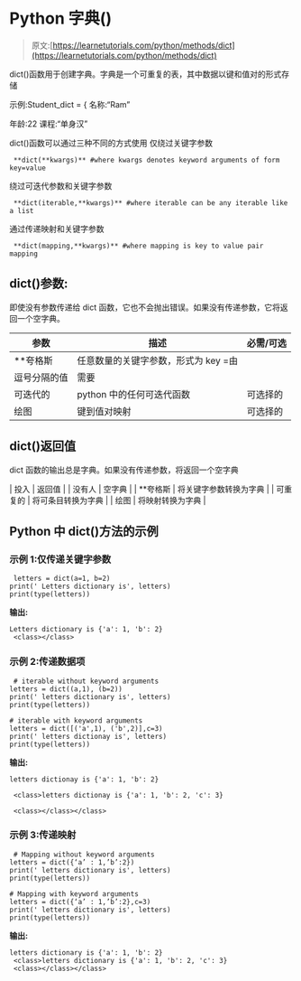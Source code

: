 # Python 字典()

> 原文:[https://learnetutorials.com/python/methods/dict](https://learnetutorials.com/python/methods/dict)

dict()函数用于创建字典。字典是一个可重复的表，其中数据以键和值对的形式存储

示例:Student_dict = {
名称:“Ram”

年龄:22
课程:“单身汉”

dict()函数可以通过三种不同的方式使用
仅绕过关键字参数

```
 **dict(**kwargs)** #where kwargs denotes keyword arguments of form key=value 

```

绕过可迭代参数和关键字参数

```
 **dict(iterable,**kwargs)** #where iterable can be any iterable like a list 

```

通过传递映射和关键字参数

```
 **dict(mapping,**kwargs)** #where mapping is key to value pair mapping 

```

## dict()参数:

即使没有参数传递给 dict 函数，它也不会抛出错误。如果没有传递参数，它将返回一个空字典。

| 参数 | 描述 | 必需/可选 |
| --- | --- | --- |
| **夸格斯 | 任意数量的关键字参数，形式为 key =由
逗号分隔的值 | 需要 |
| 可迭代的 | python 中的任何可迭代函数 | 可选择的 |
| 绘图 | 键到值对映射 | 可选择的 |

## dict()返回值

dict 函数的输出总是字典。如果没有传递参数，将返回一个空字典

| 投入 | 返回值 |
| 没有人 | 空字典 |
| **夸格斯 | 将关键字参数转换为字典 |
| 可重复的 | 将可条目转换为字典 |
| 绘图 | 将映射转换为字典 |

## Python 中 dict()方法的示例

### 示例 1:仅传递关键字参数

```
 letters = dict(a=1, b=2)
print(' Letters dictionary is', letters) 
print(type(letters)) 

```

**输出:**

```
Letters dictionary is {'a': 1, 'b': 2}
 <class></class> 
```

### 示例 2:传递数据项

```
 # iterable without keyword arguments 
letters = dict((a,1), (b=2))
print(' letters dictionary is', letters) 
print(type(letters))

# iterable with keyword arguments 
letters = dict([('a',1), ('b',2)],c=3) 
print(' letters dictionay is', letters) 
print(type(letters)) 

```

**输出:**

```
letters dictionay is {'a': 1, 'b': 2}

 <class>letters dictionay is {'a': 1, 'b': 2, 'c': 3}

 <class></class></class> 
```

### 示例 3:传递映射

```
 # Mapping without keyword arguments
letters = dict({‘a’ : 1,’b’:2}) 
print(' letters dictionary is', letters)
print(type(letters))

# Mapping with keyword arguments 
letters = dict({‘a’ : 1,’b’:2},c=3) 
print(' letters dictionary is', letters)
print(type(letters)) 

```

**输出:**

```
letters dictionary is {'a': 1, 'b': 2}
 <class>letters dictionary is {'a': 1, 'b': 2, 'c': 3}
 <class></class></class> 
```